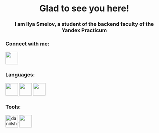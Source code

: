 <h1 align="center">Glad to see you here!</h1>
<h3 align="center">I am Ilya Smelov, a student of the backend faculty of the Yandex Practicum</h3>

### Connect with me:
<p align="left">
<a href="https://t.me/PivnoyFey" target="_blank" rel="noreferrer">
  <img align="center" src="https://cdn.icon-icons.com/icons2/2699/PNG/512/telegram_logo_icon_168692.png" height="40" width="40" />
</a>

### Languages:
<p align="left"> 
<a href="https://www.python.org" target="_blank" rel="noreferrer">
  <img src="https://cdn.icon-icons.com/icons2/2107/PNG/512/file_type_python_icon_130221.png" height="40" width="40" />
</a>
<img src="https://cdn.icon-icons.com/icons2/2107/PNG/512/file_type_django_icon_130645.png" height="40" width="40" align="top">
<img src="https://cdn.icon-icons.com/icons2/2107/PNG/512/file_type_sql_icon_130152.png" height="40" width="40" />

### Tools:
<p align="left"> 
<a href="https://code.visualstudio.com/" target="_blank" rel="noreferrer">
  <img align="center" src="https://cdn.icon-icons.com/icons2/2107/PNG/512/file_type_vscode_icon_130084.png" alt="daniilshat" height="40" width="40" />
</a> 
<a href="https://www.jetbrains.com/pycharm/" target="_blank" rel="noreferrer">
  <img align="center" src="https://cdn.icon-icons.com/icons2/3053/PNG/512/intellij_pycharm_alt_macos_bigsur_icon_190054.png" height="40" width="40" />
</a>
